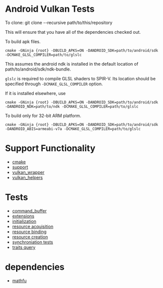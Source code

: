 # Android Vulkan Tests

To clone:
git clone --recursive path/to/this/repository

This will ensure that you have all of the dependencies checked out.

To build apk files.

```
cmake -GNinja {root} -DBUILD_APKS=ON -DANDROID_SDK=path/to/android/sdk -DCMAKE_GLSL_COMPILER=path/to/glslc
```

This assumes the android ndk is installed in the default location of
path/to/android/sdk/ndk-bundle.

`glslc` is required to compile GLSL shaders to SPIR-V. Its location should be
specified through `-DCMAKE_GLSL_COMPILER` option.

If it is installed elsewhere, use
```
cmake -GNinja {root} -DBUILD_APKS=ON -DANDROID_SDK=path/to/android/sdk -DANDROID_NDK=path/to/ndk -DCMAKE_GLSL_COMPILER=path/to/glslc
```

To build only for 32-bit ARM platform.
```
cmake -GNinja {root} -DBUILD_APKS=ON -DANDROID_SDK=path/to/android/sdk -DANDROID_ABIS=armeabi-v7a -DCMAKE_GLSL_COMPILER=path/to/glslc
```

# Support Functionality
- [cmake](cmake/README.md)
- [support](support/README.md)
- [vulkan_wrapper](vulkan_wrapper/README.md)
- [vulkan_helpers](vulkan_helpers/README.md)

# Tests
- [command_buffer](command_buffer_tests/README.md)
- [extensions](extension_tests/README.md)
- [initialization](initialization_tests/README.md)
- [resource acquisition](resource_acquisition_tests/README.md)
- [resource binding](resource_binding_tests/README.md)
- [resource creation](resource_creation_tests/README.md)
- [synchroniation tests](synchroniation_test/README.md)
- [traits query](traits_query_tests/README.md)

# dependencies
- [mathfu](https://github.com/google/mathfu)